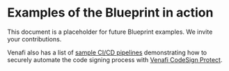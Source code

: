 # Examples of the Blueprint in action

This document is a placeholder for future Blueprint examples. We invite your contributions.

Venafi also has a list of [sample CI/CD pipelines](https://github.com/Venafi/csp-pipeline-examples) demonstrating how to securely automate the code signing process with [Venafi CodeSign Protect](https://www.venafi.com/platform/codesign-protect).